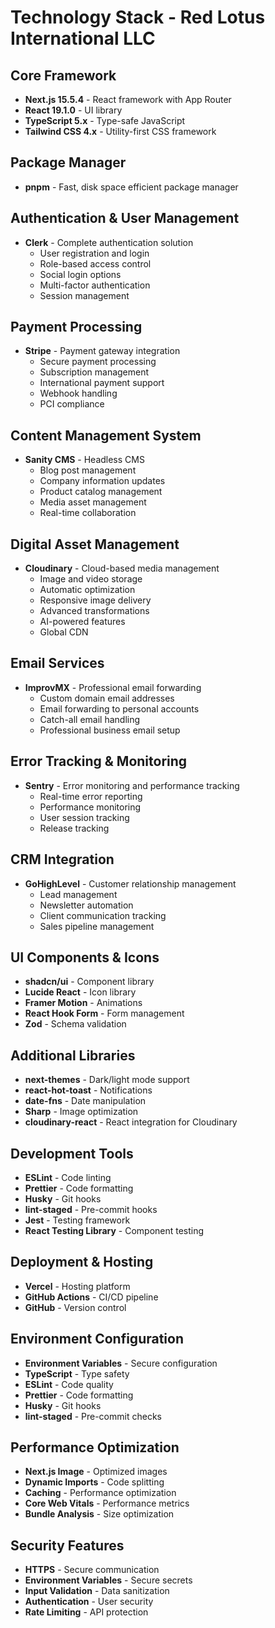 # Technology Stack - Red Lotus International LLC

## Core Framework
- **Next.js 15.5.4** - React framework with App Router
- **React 19.1.0** - UI library
- **TypeScript 5.x** - Type-safe JavaScript
- **Tailwind CSS 4.x** - Utility-first CSS framework

## Package Manager
- **pnpm** - Fast, disk space efficient package manager

## Authentication & User Management
- **Clerk** - Complete authentication solution
  - User registration and login
  - Role-based access control
  - Social login options
  - Multi-factor authentication
  - Session management

## Payment Processing
- **Stripe** - Payment gateway integration
  - Secure payment processing
  - Subscription management
  - International payment support
  - Webhook handling
  - PCI compliance

## Content Management System
- **Sanity CMS** - Headless CMS
  - Blog post management
  - Company information updates
  - Product catalog management
  - Media asset management
  - Real-time collaboration

## Digital Asset Management
- **Cloudinary** - Cloud-based media management
  - Image and video storage
  - Automatic optimization
  - Responsive image delivery
  - Advanced transformations
  - AI-powered features
  - Global CDN

## Email Services
- **ImprovMX** - Professional email forwarding
  - Custom domain email addresses
  - Email forwarding to personal accounts
  - Catch-all email handling
  - Professional business email setup

## Error Tracking & Monitoring
- **Sentry** - Error monitoring and performance tracking
  - Real-time error reporting
  - Performance monitoring
  - User session tracking
  - Release tracking

## CRM Integration
- **GoHighLevel** - Customer relationship management
  - Lead management
  - Newsletter automation
  - Client communication tracking
  - Sales pipeline management

## UI Components & Icons
- **shadcn/ui** - Component library
- **Lucide React** - Icon library
- **Framer Motion** - Animations
- **React Hook Form** - Form management
- **Zod** - Schema validation

## Additional Libraries
- **next-themes** - Dark/light mode support
- **react-hot-toast** - Notifications
- **date-fns** - Date manipulation
- **Sharp** - Image optimization
- **cloudinary-react** - React integration for Cloudinary

## Development Tools
- **ESLint** - Code linting
- **Prettier** - Code formatting
- **Husky** - Git hooks
- **lint-staged** - Pre-commit hooks
- **Jest** - Testing framework
- **React Testing Library** - Component testing

## Deployment & Hosting
- **Vercel** - Hosting platform
- **GitHub Actions** - CI/CD pipeline
- **GitHub** - Version control

## Environment Configuration
- **Environment Variables** - Secure configuration
- **TypeScript** - Type safety
- **ESLint** - Code quality
- **Prettier** - Code formatting
- **Husky** - Git hooks
- **lint-staged** - Pre-commit checks

## Performance Optimization
- **Next.js Image** - Optimized images
- **Dynamic Imports** - Code splitting
- **Caching** - Performance optimization
- **Core Web Vitals** - Performance metrics
- **Bundle Analysis** - Size optimization

## Security Features
- **HTTPS** - Secure communication
- **Environment Variables** - Secure secrets
- **Input Validation** - Data sanitization
- **Authentication** - User security
- **Rate Limiting** - API protection
